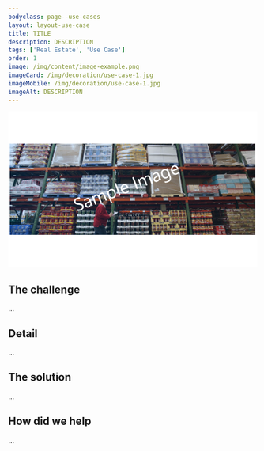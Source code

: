 ```yaml
---
bodyclass: page--use-cases
layout: layout-use-case
title: TITLE
description: DESCRIPTION
tags: ['Real Estate', 'Use Case']
order: 1
image: /img/content/image-example.png
imageCard: /img/decoration/use-case-1.jpg
imageMobile: /img/decoration/use-case-1.jpg 
imageAlt: DESCRIPTION
---
```

![DESCRIPTION](/img/sample-usecase.png)

## The challenge

...

## Detail

...

## The solution

...

## How did we help

...